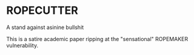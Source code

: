 # ROPECUTTER
A stand against asinine bullshit


This is a satire academic paper ripping at the "sensational" ROPEMAKER vulnerability. 
